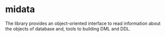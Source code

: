 # midata

The library provides an object-oriented interface to read information about the objects of database and, tools to building DML and DDL.
